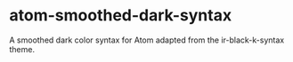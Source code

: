 # atom-smoothed-dark-syntax
A smoothed dark color syntax for Atom adapted from the ir-black-k-syntax theme.
